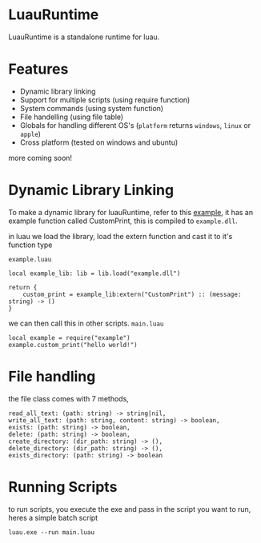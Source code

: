 # LuauRuntime
LuauRuntime is a standalone runtime for luau.

# Features
- Dynamic library linking
- Support for multiple scripts (using require function)
- System commands (using system function)
- File handelling (using file table)
- Globals for handling different OS's (`platform` returns `windows`, `linux` or `apple`)
- Cross platform (tested on windows and ubuntu)

more coming soon!

# Dynamic Library Linking
To make a dynamic library for luauRuntime, refer to this [example](https://github.com/KinexDev/LuauRuntime-LibExample), it has an example function called CustomPrint, this is compiled to `example.dll`.

in luau we load the library, load the extern function and cast it to it's function type

`example.luau`
```luau
local example_lib: lib = lib.load("example.dll")

return {
    custom_print = example_lib:extern("CustomPrint") :: (message: string) -> ()
}
```

we can then call this in other scripts.
`main.luau`
```luau
local example = require("example")
example.custom_print("hello world!")
```

# File handling
the file class comes with 7 methods,
```luau
read_all_text: (path: string) -> string|nil,
write_all_text: (path: string, content: string) -> boolean,
exists: (path: string) -> boolean,
delete: (path: string) -> boolean,
create_directory: (dir_path: string) -> (),
delete_directory: (dir_path: string) -> (),
exists_directory: (path: string) -> boolean
```

# Running Scripts
to run scripts, you execute the exe and pass in the script you want to run, heres a simple batch script

```
luau.exe --run main.luau
```
